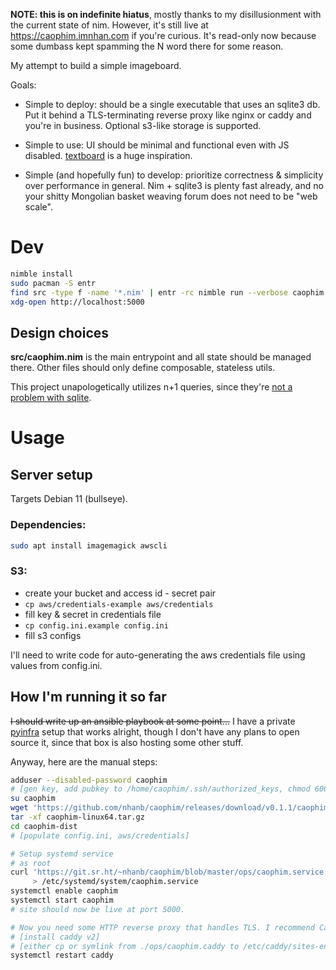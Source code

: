 **NOTE: this is on indefinite hiatus**, mostly thanks to my disillusionment
with the current state of nim. However, it's still live at
https://caophim.imnhan.com if you're curious. It's read-only now because some
dumbass kept spamming the N word there for some reason.

My attempt to build a simple imageboard.

Goals:

- Simple to deploy: should be a single executable that uses an sqlite3 db. Put
  it behind a TLS-terminating reverse proxy like nginx or caddy and you're in
  business. Optional s3-like storage is supported.

- Simple to use: UI should be minimal and functional even with JS disabled.
  [textboard](http://textboard.org/) is a huge inspiration.

- Simple (and hopefully fun) to develop: prioritize correctness & simplicity
  over performance in general. Nim + sqlite3 is plenty fast already, and no
  your shitty Mongolian basket weaving forum does not need to be "web scale".

# Dev

```sh
nimble install
sudo pacman -S entr
find src -type f -name '*.nim' | entr -rc nimble run --verbose caophim
xdg-open http://localhost:5000
```

## Design choices

**src/caophim.nim** is the main entrypoint and all state should be managed
there. Other files should only define composable, stateless utils.

This project unapologetically utilizes n+1 queries, since they're [not a
problem with sqlite](https://www.sqlite.org/np1queryprob.html).

# Usage

## Server setup

Targets Debian 11 (bullseye).

### Dependencies:

```sh
sudo apt install imagemagick awscli
```

### S3:

- create your bucket and access id - secret pair
- `cp aws/credentials-example aws/credentials`
- fill key & secret in credentials file
- `cp config.ini.example config.ini`
- fill s3 configs

I'll need to write code for auto-generating the aws credentials file using
values from config.ini.

## How I'm running it so far

~~I should write up an ansible playbook at some point...~~
I have a private [pyinfra](https://pyinfra.com/) setup that works alright,
though I don't have any plans to open source it, since that box is also hosting
some other stuff.

Anyway, here are the manual steps:

```sh
adduser --disabled-password caophim
# [gen key, add pubkey to /home/caophim/.ssh/authorized_keys, chmod 600]
su caophim
wget 'https://github.com/nhanb/caophim/releases/download/v0.1.1/caophim-linux64.tar.gz'
tar -xf caophim-linux64.tar.gz
cd caophim-dist
# [populate config.ini, aws/credentials]

# Setup systemd service
# as root
curl 'https://git.sr.ht/~nhanb/caophim/blob/master/ops/caophim.service' \
     > /etc/systemd/system/caophim.service
systemctl enable caophim
systemctl start caophim
# site should now be live at port 5000.

# Now you need some HTTP reverse proxy that handles TLS. I recommend Caddy:
# [install caddy v2]
# [either cp or symlink from ./ops/caophim.caddy to /etc/caddy/sites-enabled/caophim]
systemctl restart caddy
